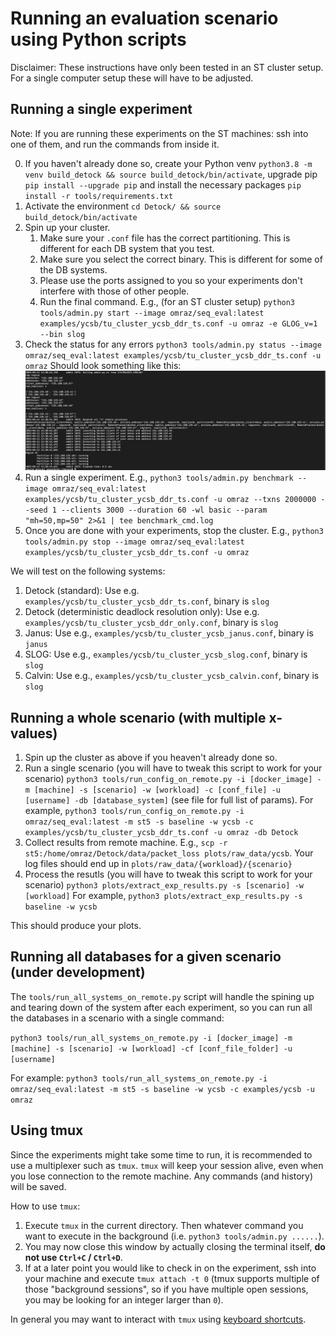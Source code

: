# Running an evaluation scenario using Python scripts

Disclaimer: These instructions have only been tested in an ST cluster setup. For a single computer setup these will have to be adjusted.

## Running a single experiment

Note: If you are running these experiments on the ST machines: ssh into one of them, and run the commands from inside it.

0. If you haven't already done so, create your Python venv `python3.8 -m venv build_detock && source build_detock/bin/activate`, upgrade pip `pip install --upgrade pip` and install the necessary packages `pip install -r tools/requirements.txt`
1. Activate the environment `cd Detock/ && source build_detock/bin/activate`
2. Spin up your cluster.
    1. Make sure your `.conf` file has the correct partitioning. This is different for each DB system that you test.
    2. Make sure you select the correct binary. This is different for some of the DB systems.
    3. Please use the ports assigned to you so your experiments don't interfere with those of other people.
    4. Run the final command. E.g., (for an ST cluster setup) `python3 tools/admin.py start --image omraz/seq_eval:latest examples/ycsb/tu_cluster_ycsb_ddr_ts.conf -u omraz -e GLOG_v=1 --bin slog`
3. Check the status for any errors `python3 tools/admin.py status --image omraz/seq_eval:latest examples/ycsb/tu_cluster_ycsb_ddr_ts.conf -u omraz` Should look something like this: 
![Successful status](status_command_output.png)
4. Run a single experiment. E.g., `python3 tools/admin.py benchmark --image omraz/seq_eval:latest examples/ycsb/tu_cluster_ycsb_ddr_ts.conf -u omraz --txns 2000000 --seed 1 --clients 3000 --duration 60 -wl basic --param "mh=50,mp=50" 2>&1 | tee benchmark_cmd.log`
5. Once you are done with your experiments, stop the cluster. E.g., `python3 tools/admin.py stop --image omraz/seq_eval:latest examples/ycsb/tu_cluster_ycsb_ddr_ts.conf -u omraz`

We will test on the following systems:

1. Detock (standard): Use e.g. `examples/ycsb/tu_cluster_ycsb_ddr_ts.conf`, binary is `slog`
2. Detock (deterministic deadlock resolution only): Use e.g. `examples/ycsb/tu_cluster_ycsb_ddr_only.conf`, binary is `slog`
3. Janus: Use e.g., `examples/ycsb/tu_cluster_ycsb_janus.conf`, binary is `janus`
4. SLOG: Use e.g., `examples/ycsb/tu_cluster_ycsb_slog.conf`, binary is `slog`
5. Calvin: Use e.g., `examples/ycsb/tu_cluster_ycsb_calvin.conf`, binary is `slog`

## Running a whole scenario (with multiple x-values)

1. Spin up the cluster as above if you heaven't already done so.
2. Run a single scenario (you will have to tweak this script to work for your scenario) `python3 tools/run_config_on_remote.py -i [docker_image] -m [machine] -s [scenario] -w [workload] -c [conf_file] -u [username] -db [database_system]` (see file for full list of params). For example, `python3 tools/run_config_on_remote.py -i omraz/seq_eval:latest -m st5 -s baseline -w ycsb -c examples/ycsb/tu_cluster_ycsb_ddr_ts.conf -u omraz -db Detock`
3. Collect results from remote machine. E.g., `scp -r st5:/home/omraz/Detock/data/packet_loss plots/raw_data/ycsb`. Your log files should end up in `plots/raw_data/{workload}/{scenario}`
4. Process the resutls (you will have to tweak this script to work for your scenario) `python3 plots/extract_exp_results.py -s [scenario] -w [workload]` For example, `python3 plots/extract_exp_results.py -s baseline -w ycsb`

This should produce your plots.

## Running all databases for a given scenario (under development)

The `tools/run_all_systems_on_remote.py` script will handle the spining up and tearing down of the system after each experiment, so you can run all the databases in a scenario with a single command:

`python3 tools/run_all_systems_on_remote.py -i [docker_image] -m [machine] -s [scenario] -w [workload] -cf [conf_file_folder] -u [username]`

For example: `python3 tools/run_all_systems_on_remote.py -i omraz/seq_eval:latest -m st5 -s baseline -w ycsb -c examples/ycsb -u omraz`

## Using tmux

Since the experiments might take some time to run, it is recommended to use a multiplexer such as `tmux`. `tmux` will keep your session alive, even when you lose connection to the remote machine. Any commands (and history) will be saved.

How to use `tmux`:

1. Execute `tmux` in the current directory. Then whatever command you want to execute in the background (i.e. `python3 tools/admin.py ......`).
2. You may now close this window by actually closing the terminal itself, **do not use `Ctrl+C` / `Ctrl+D`**.
3. If at a later point you would like to check in on the experiment, ssh into your machine and execute `tmux attach -t 0` (tmux supports multiple of those "background sessions", so if you have multiple open sessions, you may be looking for an integer larger than `0`).

In general you may want to interact with `tmux` using [keyboard shortcuts](https://gist.github.com/MohamedAlaa/2961058).
